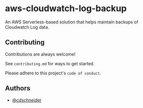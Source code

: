 # aws-cloudwatch-log-backup

An AWS Serverless-based solution that helps maintain backups of Cloudwatch Log data.

## Contributing

Contributions are always welcome!

See `contributing.md` for ways to get started.

Please adhere to this project's `code of conduct`.

## Authors

- [@cdschneider](https://www.github.com/cdschneider)
